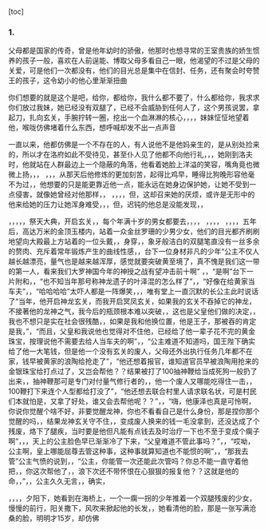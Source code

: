 [toc]


###  1. 

父母都是国家的传奇，曾是他年幼时的骄傲，他那时也想寻常的王室贵族的娇生惯养的孩子一般，喜欢在人前逞能、博取父母多看自己一眼，他渴望的不过是父母的关爱，可是他们一次都没有，他们的目光总是集中在信封、任务，还有聚会时夸赞王的孩子，这令幼小的他心里渐渐扭曲







你们想要的就是这个是吧，给你，都给你，我什么都不要了，什么都给你，我求求你们放过我妹，她已经没有双腿了，已经不会威胁到任何人了，这个男孩说罢，拿起刀，扎向玄关，手腕拧转一圈，挖出一个血淋淋的核心，，，，妹妹怔怔地望着他，喉咙仿佛堵着什么东西，想呼喊却发不出一点声音

一直以来，他都仿佛是一个不存在的人，有人说他不是他妈亲生的，是从别处捡来的，所以才在洛府如此不受待见，甚至仆人见了他都不向他行礼，，，她刚到洛夫时，他就站在人群最边上一个隐蔽的角落，他看着她脸上洋溢的笑容，嘴角竟也微微上扬，，，
，，，从那天后他修炼的更加刻苦，起得比鸡早，睡得比狗晚形容他毫不为过，，他想要的只是能更靠近他一点，能永远在她身边保护她，让她不受到一点侵害，就像她曾经对他那样，，
，，，，但，这却召来她的厌烦，或许是无形中的他来给她的压力让她浑身难受，，，但，迟钝的他总是没能发现，，

，，，，，祭天大典，开启玄关，，每个年满十岁的男女都要去，，，，
，，，，
，，，，五年后，高达万米的金顶玉楼内，站着一众金丝罗珊的少男少女，他们的目光都齐刷刷地望向大殿最上方站着的一位头戴，，身穿，，象牙般洁白的双腿笔直没有一丝多余的赘肉、充斥着常年锻炼产生的曲线性感，，台下一位身材非凡的少年“公主不仅人越长越漂亮，量气也是越来越浑厚，感觉就要突破黄至境了，真不愧是我们这一带的第一人，看来我们大罗神国今年的神授之战有望冲击前十啊” ，，“是啊”台下一片附和，，“也不知当年那号称神龙遗子的叶泽混的怎么样了”，，“好像在给黄家当车夫”，，“哈哈哈哈”太吓人都是一阵爆笑，，，唯有堂上一直沉默的长公主此时说话了“当年，他开启神龙玄关，而我开启冥凤玄关，如果我的玄关不吞掉它的神龙，不接著他的龙神之气，我今后的瓶颈根本难以突破，，这也是父皇他们做的决定，，我也不想只是实在社会很残酷，，如果是我和他换位置，他是王子，那被吞的肯定是我，”，“而且，父皇和我说他也觉得对不住他，已经给了他一辈子花不完的黄金珠宝，按理说他不需要去给人当车夫的啊”，，“公主难道不知道吗，国王陛下确实给了他一大笔钱，但是他一个没有玄关的废人，父母还外出执行任务几年都不在家，钱早被黄家的浪陶给抢走了”，“他还想着报官，谁知道官员早被浪陶用抢来的金银珠宝给打点过了，又岂会帮他？？结果被打了100抽神鞭给当成死狗一般扔了出来，，抽神鞭那可是专门对付量气修行者的，，他一个废人又哪能吃得住一击，，100鞭打下来连个人型都给打没了”，“他还想去联合村里人请求联名状，可是村民们本就怕是，又拿了好处，谁又会去帮他呢？？”，，“嗨，他康泽也真是可怜啊，你说你觉醒个啥不好，非要觉醒龙神，你也不看看自己是什么身份，那是捏你那个觉醒的吗，，结果龙神玄关守不住，，变成废人换来的钱一毛没拿到，还没达成了个残废，烙下了腿疾，当时要是他但凡能有点钱去及时治疗一下也不至于变成个瘸子啊”，，，天上的公主脸色早已渐渐冷了下来，“父皇难道不管此事吗？”，，“哎呦，公主啊，皇上哪能屈尊去管这种事，这种事就算知道也不能惯的啊”，，“那我去管”公主气愤的说到，，“公主，你能管一次还能此次管吗？你总不能一直守着他把，，你这次帮他了，，浪下次还不带怀恨在心狠狠的报复他？？这就是他的命，，”，，公主久久无言，，确实，

，，，，夕阳下，她看到在海桥上，一个一瘸一拐的少年推着一个双腿残废的少女，慢慢的前行，阳关撒下，风吹来掀起他的长发，，她看清他的脸，那是一张写满沧桑的脸，明明才15岁，却仿佛